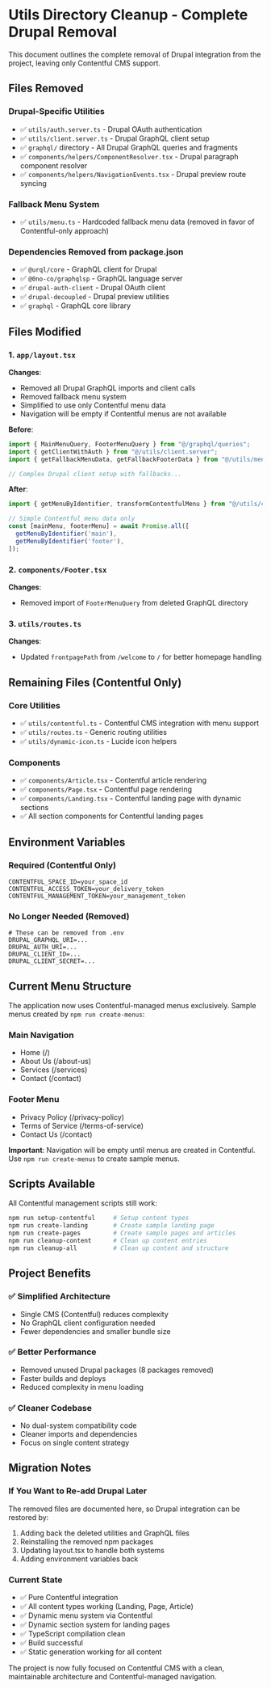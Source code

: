 # Utils Directory Cleanup - Complete Drupal Removal

This document outlines the complete removal of Drupal integration from the project, leaving only Contentful CMS support.

## Files Removed

### Drupal-Specific Utilities
- ✅ `utils/auth.server.ts` - Drupal OAuth authentication
- ✅ `utils/client.server.ts` - Drupal GraphQL client setup
- ✅ `graphql/` directory - All Drupal GraphQL queries and fragments
- ✅ `components/helpers/ComponentResolver.tsx` - Drupal paragraph component resolver
- ✅ `components/helpers/NavigationEvents.tsx` - Drupal preview route syncing

### Fallback Menu System
- ✅ `utils/menu.ts` - Hardcoded fallback menu data (removed in favor of Contentful-only approach)

### Dependencies Removed from package.json
- ✅ `@urql/core` - GraphQL client for Drupal
- ✅ `@0no-co/graphqlsp` - GraphQL language server
- ✅ `drupal-auth-client` - Drupal OAuth client
- ✅ `drupal-decoupled` - Drupal preview utilities
- ✅ `graphql` - GraphQL core library

## Files Modified

### 1. `app/layout.tsx`
**Changes**:
- Removed all Drupal GraphQL imports and client calls
- Removed fallback menu system
- Simplified to use only Contentful menu data
- Navigation will be empty if Contentful menus are not available

**Before**:
```typescript
import { MainMenuQuery, FooterMenuQuery } from "@/graphql/queries";
import { getClientWithAuth } from "@/utils/client.server";
import { getFallbackMenuData, getFallbackFooterData } from "@/utils/menu";

// Complex Drupal client setup with fallbacks...
```

**After**:
```typescript
import { getMenuByIdentifier, transformContentfulMenu } from "@/utils/contentful";

// Simple Contentful menu data only
const [mainMenu, footerMenu] = await Promise.all([
  getMenuByIdentifier('main'),
  getMenuByIdentifier('footer'),
]);
```

### 2. `components/Footer.tsx`
**Changes**:
- Removed import of `FooterMenuQuery` from deleted GraphQL directory

### 3. `utils/routes.ts`
**Changes**:
- Updated `frontpagePath` from `/welcome` to `/` for better homepage handling

## Remaining Files (Contentful Only)

### Core Utilities
- ✅ `utils/contentful.ts` - Contentful CMS integration with menu support
- ✅ `utils/routes.ts` - Generic routing utilities
- ✅ `utils/dynamic-icon.ts` - Lucide icon helpers

### Components
- ✅ `components/Article.tsx` - Contentful article rendering
- ✅ `components/Page.tsx` - Contentful page rendering
- ✅ `components/Landing.tsx` - Contentful landing page with dynamic sections
- ✅ All section components for Contentful landing pages

## Environment Variables

### Required (Contentful Only)
```env
CONTENTFUL_SPACE_ID=your_space_id
CONTENTFUL_ACCESS_TOKEN=your_delivery_token
CONTENTFUL_MANAGEMENT_TOKEN=your_management_token
```

### No Longer Needed (Removed)
```env
# These can be removed from .env
DRUPAL_GRAPHQL_URI=...
DRUPAL_AUTH_URI=...
DRUPAL_CLIENT_ID=...
DRUPAL_CLIENT_SECRET=...
```

## Current Menu Structure

The application now uses Contentful-managed menus exclusively. Sample menus created by `npm run create-menus`:

### Main Navigation
- Home (/)
- About Us (/about-us)
- Services (/services)
- Contact (/contact)

### Footer Menu
- Privacy Policy (/privacy-policy)
- Terms of Service (/terms-of-service)
- Contact Us (/contact)

**Important**: Navigation will be empty until menus are created in Contentful. Use `npm run create-menus` to create sample menus.

## Scripts Available

All Contentful management scripts still work:

```bash
npm run setup-contentful     # Setup content types
npm run create-landing       # Create sample landing page
npm run create-pages         # Create sample pages and articles
npm run cleanup-content      # Clean up content entries
npm run cleanup-all          # Clean up content and structure
```

## Project Benefits

### ✅ Simplified Architecture
- Single CMS (Contentful) reduces complexity
- No GraphQL client configuration needed
- Fewer dependencies and smaller bundle size

### ✅ Better Performance
- Removed unused Drupal packages (8 packages removed)
- Faster builds and deploys
- Reduced complexity in menu loading

### ✅ Cleaner Codebase
- No dual-system compatibility code
- Cleaner imports and dependencies
- Focus on single content strategy

## Migration Notes

### If You Want to Re-add Drupal Later
The removed files are documented here, so Drupal integration can be restored by:
1. Adding back the deleted utilities and GraphQL files
2. Reinstalling the removed npm packages
3. Updating layout.tsx to handle both systems
4. Adding environment variables back

### Current State
- ✅ Pure Contentful integration
- ✅ All content types working (Landing, Page, Article)
- ✅ Dynamic menu system via Contentful
- ✅ Dynamic section system for landing pages
- ✅ TypeScript compilation clean
- ✅ Build successful
- ✅ Static generation working for all content

The project is now fully focused on Contentful CMS with a clean, maintainable architecture and Contentful-managed navigation.
